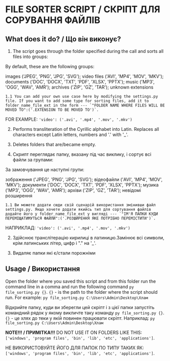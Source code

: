 # FILE SORTER SCRIPT / СКРІПТ ДЛЯ СОРУВАННЯ ФАЙЛІВ

## What does it do? / Що він виконує?

  1. The script goes through the folder specified during the call and sorts all files into groups:

By default, these are the following groups:

images ('JPEG', 'PNG', 'JPG', 'SVG');
video files ('AVI', 'MP4', 'MOV', 'MKV');
documents ('DOC', 'DOCX', 'TXT', 'PDF', 'XLSX', 'PPTX');
music ('MP3', 'OGG', 'WAV', 'AMR');
archives ('ZIP', 'GZ', 'TAR');
unknown extensions

    1.1 You can add your own use case here by modifying the settings.py file. If you want to add some type for sorting files, add it to folder_name_file_ext in the form --- `"FOLDER NAME WHERE FILES WILL BE MOVED TO":('.EXTENSION TO BE MOVED TO')`.
  FOR EXAMPLE: `'video': ('.avi', '.mp4', '.mov', '.mkv')`

  2. Performs transliteration of the Cyrillic alphabet into Latin. Replaces all characters except Latin letters, numbers and '.' with '_'.

  3. Deletes folders that are/became empty.


  1. Скрипт переглядає папку, вказану під час виклику, і сортує всі файли за групами:

За замовчування це наступні групи:

зображення ('JPEG', 'PNG', 'JPG', 'SVG');
відеофайли ('AVI', 'MP4', 'MOV', 'MKV');
документи ('DOC', 'DOCX', 'TXT', 'PDF', 'XLSX', 'PPTX');
музика ('MP3', 'OGG', 'WAV', 'AMR');
архіви ('ZIP', 'GZ', 'TAR');
невідомі розширення

    1.1 Ви можете додати сюди свій сценарій використання змінивши файл settings.py. Якщо хочете додати якийсь тип для сортування файлів додайте його у folder_name_file_ext у вигляді --- `"ІМ'Я ПАПКИ КУДИ ПЕРЕМІЩАТИМУТЬСЯ ФАЙЛИ":('.РОЗШИРЕННЯ ЯКЕ ПОТРІБНО ПЕРЕМІСТИТИ')`.
  НАПРИКЛАД: `'video': ('.avi', '.mp4', '.mov', '.mkv')`

  2. Здійснює транслітерацію кирилиці в латиницю.Замінює всі символи, крім латинських літер, цифр і "." на '_'.

  3. Видаляє папки які є/стали порожніми


## Usage / Використання 

Open the folder where you saved this script and from this folder run the command line in a comma and run the following command `py file_sorting.py {}`. 
`{}` -  is the path to the folder where the script should run. For example: `py file_sorting.py C:\Users\Admin\Desktop\Хлам`


Відкрийте папку, куди ви зберегли цей скріпт  і з цієї папки запустіть командний рядок у якому викличте таку команду `py file_sorting.py {}`.
`{}` - це хлях до теки у якій повинен працювати скріпт. Наприклад: `py file_sorting.py C:\Users\Admin\Desktop\Хлам`

**NOTE!!! / ПРИМІТКА!!!** 
DO NOT USE IT ON FOLDERS LIKE THIS: `['windows', 'program files', 'bin', 'lib', 'etc', 'applications']`.

НЕ ВИКОРИСТОВУЙТЕ ЙОГО ДЛЯ ПАПОК ПО ТИПУ ТАКИХ ЯК: `['windows', 'program files', 'bin', 'lib', 'etc', 'applications']`.


